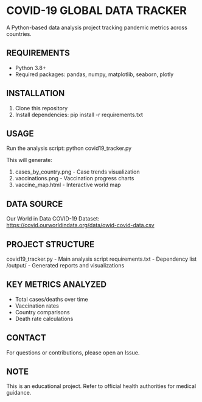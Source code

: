 COVID-19 GLOBAL DATA TRACKER
============================

A Python-based data analysis project tracking pandemic metrics across countries.

REQUIREMENTS
------------
- Python 3.8+
- Required packages:
  pandas, numpy, matplotlib, seaborn, plotly

INSTALLATION
------------
1. Clone this repository
2. Install dependencies:
   pip install -r requirements.txt

USAGE
-----
Run the analysis script:
   python covid19_tracker.py

This will generate:
1. cases_by_country.png - Case trends visualization
2. vaccinations.png - Vaccination progress charts
3. vaccine_map.html - Interactive world map

DATA SOURCE
-----------
Our World in Data COVID-19 Dataset:
https://covid.ourworldindata.org/data/owid-covid-data.csv

PROJECT STRUCTURE
-----------------
covid19_tracker.py - Main analysis script
requirements.txt - Dependency list
/output/ - Generated reports and visualizations

KEY METRICS ANALYZED
--------------------
- Total cases/deaths over time
- Vaccination rates
- Country comparisons
- Death rate calculations

CONTACT
-------
For questions or contributions, please open an Issue.

NOTE
----
This is an educational project. Refer to official health authorities for medical guidance.
